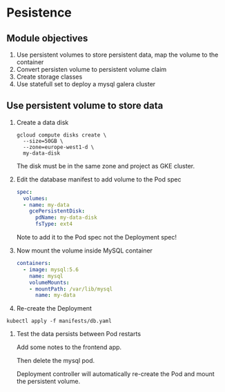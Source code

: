 # Pesistence

## Module objectives

1. Use persistent volumes to store persistent data, map the volume to the container
1. Convert persisten volume to persistent volume claim
1. Create storage classes
1. Use statefull set to deploy a mysql galera cluster

## Use persistent volume to store data

1. Create a data disk

    ```shell
    gcloud compute disks create \
      --size=50GB \
      --zone=europe-west1-d \
      my-data-disk
    ```

    The disk must be in the same zone and project as GKE cluster.

1. Edit the database manifest to add volume to the Pod spec

    ```yaml
    spec:
      volumes:
      - name: my-data
        gcePersistentDisk:
          pdName: my-data-disk
          fsType: ext4
    ```

    Note to add it to the Pod spec not the Deployment spec!

1. Now mount the volume inside MySQL container

    ```yaml
    containers:
      - image: mysql:5.6
        name: mysql
        volumeMounts:
        - mountPath: /var/lib/mysql
          name: my-data
    ```

1. Re-create the Deployment

  ```shell
  kubectl apply -f manifests/db.yaml
  ```

1. Test the data persists between Pod restarts

    Add some notes to the frontend app.

    Then delete the mysql pod.

    Deployment controller will automatically re-create the Pod and mount the persistent volume.
